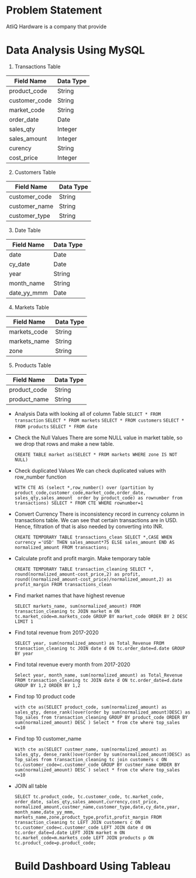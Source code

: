 # Problem Statement
  AtliQ Hardware is a company that provide

# Data Analysis Using MySQL
1. Transactions Table
   
|Field Name|Data Type|
|----------|---------|
|product_code|String|
|customer_code|String|
|market_code|String|
|order_date|Date|
|sales_qty|Integer|
|sales_amount|Integer|
|curency|String|
|cost_price|Integer|

2. Customers Table

|Field Name|Data Type|
|----------|---------|
|customer_code|String|
|customer_name|String|
|customer_type|String|

3. Date Table

|Field Name|Data Type|
|----------|---------|
|date|Date|
|cy_date|Date|
|year|String|
|month_name|String|
|date_yy_mmm|Date|

4. Markets Table

|Field Name|Data Type|
|----------|---------|
|markets_code|String|
|markets_name|String|
|zone|String|

5. Products Table

|Field Name|Data Type|
|----------|---------|
|product_code|String|
|product_name|String|

- Analysis Data with looking all of column Table
  `SELECT * FROM transaction`
  `SELECT * FROM markets`
  `SELECT * FROM customers`
  `SELECT * FROM products`
  `SELECT * FROM date`
  
 - Check the Null Values
   There are some NULL value in market table, so we drop that rows and make a new table.
  
   `CREATE TABLE market as(SELECT * FROM markets WHERE zone IS NOT NULL)`

- Check duplicated Values
  We can check duplicated values with row_number function

  `WITH CTE AS (select *,row_number() over (partition by product_code,customer_code,market_code,order_date,
			sales_qty,sales_amount  order by product_code) as rownumber
			from transactions)
   SELECT * FROM CTE WHERE rownumber=1`
  
- Convert Currency
    There is inconsistency record in currency column in transactions table. We can see that certain transactions are in USD. Hence, filtration of that is also needed by converting into INR.

   `CREATE TEMPORARY TABLE transactions_clean SELECT *,CASE WHEN currency ='USD' THEN sales_amount*75
			ELSE sales_amount
            END AS normalized_amount FROM transactions;`
  
- Calculate profit and profit margin. Make temporary table
  
  `CREATE TEMPORARY TABLE transaction_cleaning SELECT *, round(normalized_amount-cost_price,2) as profit, round((normalized_amount-cost_price)/normalized_amount,2) as profit_margin
   FROM transactions_clean`
  
- Find market names that have highest revenue
  
  `SELECT markets_name, sum(normalized_amount) FROM transaction_cleaning tc JOIN market m ON tc.market_code=m.markets_code GROUP BY market_code ORDER BY 2 DESC LIMIT 1`
  
- Find total revenue from 2017-2020
  
  `SELECT year, sum(normalized_amount) as Total_Revenue FROM transaction_cleaning tc JOIN date d ON tc.order_date=d.date GROUP BY year`
  
- Find total revenue every month from 2017-2020
  
  `Select year, month_name, sum(normalized_amount) as Total_Revenue FROM transaction_cleaning tc JOIN date d ON tc.order_date=d.date GROUP BY 1,2 ORDER BY 1,2`
  
-  Find top 10 product code
  
   `with cte as(SELECT product_code, sum(normalized_amount) as 
   sales_qty, dense_rank()over(order by sum(normalized_amount)DESC) as Top_sales from transaction_cleaning GROUP BY product_code ORDER BY sum(normalized_amount) DESC )
   Select * from cte where top_sales <=10`

- Find top 10 customer_name
  
  `With cte as(SELECT custmer_name, sum(normalized_amount) as sales_qty, dense_rank()over(order by sum(normalized_amount)DESC) as Top_sales from transaction_cleaning tc join customers c ON 
  tc.customer_code=c.customer_code GROUP BY custmer_name ORDER BY sum(normalized_amount) DESC ) select * from cte where top_sales <=10`

- JOIN all table
  
  `SELECT tc.product_code, tc.customer_code, tc.market_code, order_date, sales_qty,sales_amount,currency,cost_price,
		normalized_amount,custmer_name,customer_type,date,cy_date,year, month_name,date_yy_mmm,
		markets_name,zone,product_type,profit,profit_margin
		FROM transaction_cleaning tc LEFT JOIN customers c ON tc.customer_code=c.customer_code
								   LEFT JOIN date d ON tc.order_date=d.date
								   LEFT JOIN market m ON tc.market_code=m.markets_code
								   LEFT JOIN products p ON tc.product_code=p.product_code;`

  # Build Dashboard Using Tableau
